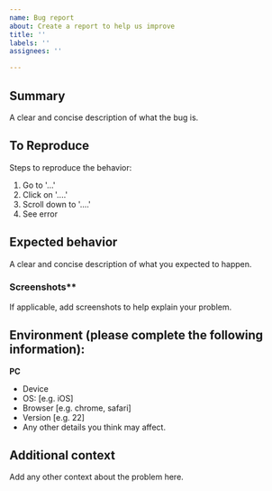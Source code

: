 ```yaml
---
name: Bug report
about: Create a report to help us improve
title: ''
labels: ''
assignees: ''

---
```


## Summary
A clear and concise description of what the bug is.

## To Reproduce
Steps to reproduce the behavior:
1. Go to '...'
2. Click on '....'
3. Scroll down to '....'
4. See error

## Expected behavior
A clear and concise description of what you expected to happen.

### Screenshots**
If applicable, add screenshots to help explain your problem.

## Environment (please complete the following information):
**PC**
 - Device
 - OS: [e.g. iOS]
 - Browser [e.g. chrome, safari]
 - Version [e.g. 22]
 - Any other details you think may affect.

## Additional context
Add any other context about the problem here.
